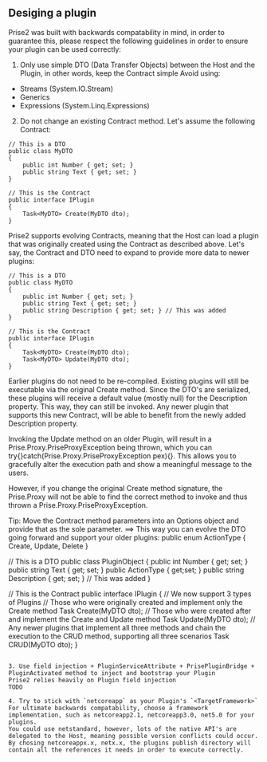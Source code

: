 ## Desiging a plugin

Prise2 was built with backwards compatability in mind, in order to guarantee this, please respect the following guidelines in order to ensure your plugin can be used correctly:

1. Only use simple DTO (Data Transfer Objects) between the Host and the Plugin, in other words, keep the Contract simple
Avoid using:
- Streams (System.IO.Stream)
- Generics
- Expressions (System.Linq.Expressions)

2. Do not change an existing Contract method.
Let's assume the following Contract:
```
// This is a DTO
public class MyDTO
{
    public int Number { get; set; }
    public string Text { get; set; }
}

// This is the Contract
public interface IPlugin
{
    Task<MyDTO> Create(MyDTO dto);
}
```
Prise2 supports evolving Contracts, meaning that the Host can load a plugin that was originally created using the Contract as described above.
Let's say, the Contract and DTO need to expand to provide more data to newer plugins:
```
// This is a DTO
public class MyDTO
{
    public int Number { get; set; }
    public string Text { get; set; }
    public string Description { get; set; } // This was added
}

// This is the Contract
public interface IPlugin
{
    Task<MyDTO> Create(MyDTO dto);
    Task<MyDTO> Update(MyDTO dto);
}
```
Earlier plugins do not need to be re-compiled. Existing plugins will still be executable via the original Create method.
Since the DTO's are serialized, these plugins will receive a default value (mostly null) for the Description property.
This way, they can still be invoked.
Any newer plugin that supports this new Contract, will be able to benefit from the newly added Description property.

Invoking the Update method on an older Plugin, will result in a Prise.Proxy.PriseProxyException being thrown, which you can try{}catch(Prise.Proxy.PriseProxyException pex){}. This allows you to gracefully alter the execution path and show a meaningful message to the users.

However, if you change the original Create method signature, the Prise.Proxy will not be able to find the correct method to invoke and thus thrown a Prise.Proxy.PriseProxyException.

Tip: Move the Contract method parameters into an Options object and provide that as the sole parameter.
==> This way you can evolve the DTO going forward and support your older plugins:
public enum ActionType
{
    Create,
    Update,
    Delete
}

// This is a DTO
public class PluginObject
{
    public int Number { get; set; }
    public string Text { get; set; }
    public ActionType { get;set; }
    public string Description { get; set; } // This was added
}

// This is the Contract
public interface IPlugin
{
    // We now support 3 types of Plugins
    // Those who were originally created and implement only the Create method
    Task<MyDTO> Create(MyDTO dto);
    // Those who were created after and implement the Create and Update method
    Task<MyDTO> Update(MyDTO dto);
    // Any newer plugins that implement all three methods and chain the execution to the CRUD method, supporting all three scenarios
    Task<PluginObject> CRUD(MyDTO dto);
}
```

3. Use field injection + PluginServiceAttribute + PrisePluginBridge + PluginActivated method to inject and bootstrap your Plugin
Prise2 relies heavily on Plugin field injection
TODO

4. Try to stick with `netcoreapp` as your Plugin's `<TargetFramework>`
For ultimate backwards compatability, choose a framework implementation, such as netcoreapp2.1, netcoreapp3.0, net5.0 for your plugins.
You could use netstandard, however, lots of the native API's are delegated to the Host, meaning possible version conflicts could occur.
By chosing netcoreappx.x, netx.x, the plugins publish directory will contain all the references it needs in order to execute correctly.